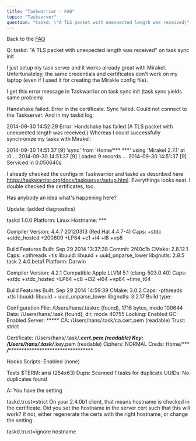 ```yaml
---
title: "Taskwarrior - FAQ"
topic: "Taskserver"
question: "taskd: \"A TLS packet with unexpected length was received\" on task sync init"
---
```


Back to the [FAQ](/support/faq)

Q: taskd: "A TLS packet with unexpected length was received" on task sync init

I just setup my task server and it works already great with Mirakel. Unfortunateley, the same credentials and certificates don't work on my laptop (even if I used it for creating the Mirakle config file). 

I get this error message in Taskwarrior on task sync init (task sync yields same problem) 

Handshake failed.
Error in the certificate.
Sync failed.
Could not connect to the Taskserver.
And in my taskd log:

2014-09-30 14:52:29 Error: Handshake has failed (A TLS packet with unexpected length was received.)
Whereas I could successfully synchronize my tasks with Mirakel: 

2014-09-30 14:51:37 [9] 'sync' from 'Home/*** ***' using 'Mirakel 2.7.1' at :0
...
2014-09-30 14:51:37 [9] Loaded 9 records
...
2014-09-30 14:51:37 [9] Serviced in 0.050640s
 

I already checked the configs in Taskwarrior and taskd as described here https://taskwarrior.org/docs/taskserver/setup.html. Everythings looks neat. I double checked the certificates, too.

Has anybody an idea what's happening here?

 

Update: (added diagnostics)

taskd 1.0.0
    Platform: Linux
    Hostname: ***

Compiler
     Version: 4.4.7 20120313 (Red Hat 4.4.7-4)
        Caps: +stdc +stdc_hosted +200809 +LP64 +c1 +i4 +l8 +vp8

Build Features
       Built: Sep 29 2014 13:37:38
      Commit: 2f40c1b
       CMake: 2.8.12.1
        Caps: +pthreads +tls
     libuuid: libuuid + uuid_unparse_lower
   libgnutls: 2.8.5
task 2.4.0.beta1
  Platform: Darwin

Compiler
    Version: 4.2.1 Compatible Apple LLVM 5.1 (clang-503.0.40)
       Caps: +stdc +stdc_hosted +LP64 +c8 +i32 +l64 +vp64 +time_t64

Build Features
      Built: Sep 29 2014 14:59:39
      CMake: 3.0.2
       Caps: -pthreads +tls
    libuuid: libuuid + uuid_unparse_lower
  libgnutls: 3.2.17
 Build type: 

Configuration
       File: /Users/hans/.taskrc (found), 1716 bytes, mode 100644
       Data: /Users/hans/.task (found), dir, mode 40755
    Locking: Enabled
         GC: Enabled
     Server: *****
         CA: /Users/hans/.task/ca.cert.pem (readable)
      Trust: strict

Certificate: /Users/hans/.task/***.cert.pem (readable)
        Key: /Users/hans/.task/***.key.pem (readable)
    Ciphers: NORMAL
      Creds: Home/*** ***/************************************

Hooks
    Scripts: Enabled
             (none)

Tests
      $TERM: ansi (254x63)
       Dups: Scanned 1 tasks for duplicate UUIDs:
             No duplicates found

A: You have the setting

taskd.trust=strict
On your 2.4.0b1 client, that means hostname is checked in the certificate.
Did you set the hostname in the server cert such that this will work?  If not, either regenerate the certs with the right hostname, or change the setting:

taskd.trust=ignore hostname

